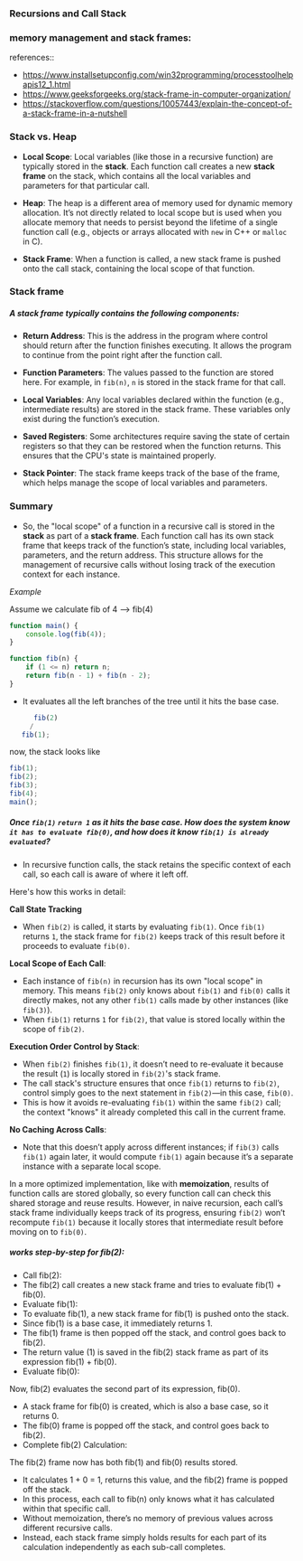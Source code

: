 ### Recursions and Call Stack

### memory management and stack frames:

references::

-   https://www.installsetupconfig.com/win32programming/processtoolhelpapis12_1.html
-   https://www.geeksforgeeks.org/stack-frame-in-computer-organization/
-   https://stackoverflow.com/questions/10057443/explain-the-concept-of-a-stack-frame-in-a-nutshell

### Stack vs. Heap

-   **Local Scope**: Local variables (like those in a recursive function) are typically stored in the **stack**. Each function call creates a new **stack frame** on the stack, which contains all the local variables and parameters for that particular call.

-   **Heap**: The heap is a different area of memory used for dynamic memory allocation. It’s not directly related to local scope but is used when you allocate memory that needs to persist beyond the lifetime of a single function call (e.g., objects or arrays allocated with `new` in C++ or `malloc` in C).

-   **Stack Frame**: When a function is called, a new stack frame is pushed onto the call stack, containing the local scope of that function.

### Stack frame

##### A stack frame typically contains the following components:

-   **Return Address**: This is the address in the program where control should return after the function finishes executing. It allows the program to continue from the point right after the function call.

-   **Function Parameters**: The values passed to the function are stored here. For example, in `fib(n)`, `n` is stored in the stack frame for that call.

-   **Local Variables**: Any local variables declared within the function (e.g., intermediate results) are stored in the stack frame. These variables only exist during the function’s execution.

-   **Saved Registers**: Some architectures require saving the state of certain registers so that they can be restored when the function returns. This ensures that the CPU's state is maintained properly.

-   **Stack Pointer**: The stack frame keeps track of the base of the frame, which helps manage the scope of local variables and parameters.

### Summary

-   So, the "local scope" of a function in a recursive call is stored in the **stack** as part of a **stack frame**. Each function call has its own stack frame that keeps track of the function’s state, including local variables, parameters, and the return address. This structure allows for the management of recursive calls without losing track of the execution context for each instance.

_Example_

Assume we calculate fib of 4 --> fib(4)

```js
function main() {
	console.log(fib(4));
}

function fib(n) {
	if (1 <= n) return n;
	return fib(n - 1) + fib(n - 2);
}
```

-   It evaluates all the left branches of the tree until it hits the base case.

```js
      fib(2) 
     /       
   fib(1);
```

now, the stack looks like

```js
fib(1);
fib(2);
fib(3);
fib(4);
main();
```

##### Once `fib(1)` `return 1` as it hits the base case. How does the system know `it has to evaluate fib(0)`, and how does it know `fib(1) is already evaluated`?

-   In recursive function calls, the stack retains the specific context of each call, so each call is aware of where it left off.

Here's how this works in detail:

**Call State Tracking**

-   When `fib(2)` is called, it starts by evaluating `fib(1)`. Once `fib(1)` returns `1`, the stack frame for `fib(2)` keeps track of this result before it proceeds to evaluate `fib(0)`.

**Local Scope of Each Call**:

-   Each instance of `fib(n)` in recursion has its own "local scope" in memory. This means `fib(2)` only knows about `fib(1)` and `fib(0)` calls it directly makes, not any other `fib(1)` calls made by other instances (like `fib(3)`).
-   When `fib(1)` returns `1` for `fib(2)`, that value is stored locally within the scope of `fib(2)`.

**Execution Order Control by Stack**:

-   When `fib(2)` finishes `fib(1)`, it doesn’t need to re-evaluate it because the result (`1`) is locally stored in `fib(2)`'s stack frame.
-   The call stack's structure ensures that once `fib(1)` returns to `fib(2)`, control simply goes to the next statement in `fib(2)`—in this case, `fib(0)`.
-   This is how it avoids re-evaluating `fib(1)` within the same `fib(2)` call; the context "knows" it already completed this call in the current frame.

**No Caching Across Calls**:

-   Note that this doesn’t apply across different instances; if `fib(3)` calls `fib(1)` again later, it would compute `fib(1)` again because it’s a separate instance with a separate local scope.

In a more optimized implementation, like with **memoization**, results of function calls are stored globally, so every function call can check this shared storage and reuse results. However, in naive recursion, each call’s stack frame individually keeps track of its progress, ensuring `fib(2)` won’t recompute `fib(1)` because it locally stores that intermediate result before moving on to `fib(0)`.

##### works step-by-step for fib(2):

-   Call fib(2):
-   The fib(2) call creates a new stack frame and tries to evaluate fib(1) + fib(0).
-   Evaluate fib(1):
-   To evaluate fib(1), a new stack frame for fib(1) is pushed onto the stack.
-   Since fib(1) is a base case, it immediately returns 1.
-   The fib(1) frame is then popped off the stack, and control goes back to fib(2).
-   The return value (1) is saved in the fib(2) stack frame as part of its expression fib(1) + fib(0).
-   Evaluate fib(0):

Now, fib(2) evaluates the second part of its expression, fib(0).

-   A stack frame for fib(0) is created, which is also a base case, so it returns 0.
-   The fib(0) frame is popped off the stack, and control goes back to fib(2).
-   Complete fib(2) Calculation:

The fib(2) frame now has both fib(1) and fib(0) results stored.

-   It calculates 1 + 0 = 1, returns this value, and the fib(2) frame is popped off the stack.
-   In this process, each call to fib(n) only knows what it has calculated within that specific call.
-   Without memoization, there’s no memory of previous values across different recursive calls.
-   Instead, each stack frame simply holds results for each part of its calculation independently as each sub-call completes.
